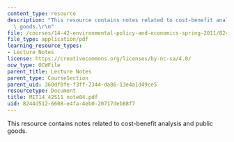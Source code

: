 ```yaml
---
content_type: resource
description: "This resource contains notes related to cost-benefit analysis and public\
  \ goods.\r\n"
file: /courses/14-42-environmental-policy-and-economics-spring-2011/8244d5126608e4fa4eb020717deb88f7_MIT14_42S11_note04.pdf
file_type: application/pdf
learning_resource_types:
- Lecture Notes
license: https://creativecommons.org/licenses/by-nc-sa/4.0/
ocw_type: OCWFile
parent_title: Lecture Notes
parent_type: CourseSection
parent_uid: 360df0fe-f3ff-2344-da86-13e4a1d49ce5
resourcetype: Document
title: MIT14_42S11_note04.pdf
uid: 8244d512-6608-e4fa-4eb0-20717deb88f7
---
```

This resource contains notes related to cost-benefit analysis and public goods.
